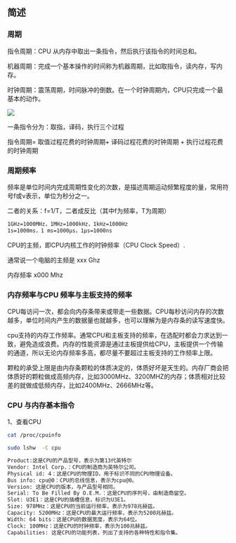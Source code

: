 ## 简述

### 周期

指令周期：CPU 从内存中取出一条指令，然后执行该指令的时间总和。

机器周期：完成一个基本操作的时间称为机器周期，比如取指令，读内存，写内存。

时钟周期：震荡周期，时间脉冲的倒数。在一个时钟周期内，CPU只完成一个最基本的动作。

![](https://pic3.zhimg.com/80/v2-a7ff28562082f0005424db9d07cfb062_1440w.webp)

一条指令分为：取指，译码，执行三个过程

指令周期= 取值过程花费的时钟周期+ 译码过程花费的时钟周期 + 执行过程花费的时钟周期



### 周期频率

频率是单位时间内完成周期性变化的次数，是描述周期运动频繁程度的量，常用符号f或ν表示，单位为秒分之一。

二者的关系：f=1/T，二者成反比（其中f为频率，T为周期）

```bash
1GHz=1000MHz，1MHz=1000kHz，1kHz=1000Hz
1s=1000ms，1 ms=1000μs，1μs=1000ns
```

CPU的主频，即CPU内核工作的时钟频率（CPU Clock Speed）.

通常说一个电脑的主频是 xxx Ghz

内存频率 x000 Mhz

### 内存频率与CPU 频率与主板支持的频率

CPU每访问一次，都会向内存条带来或带走一些数据。CPU每秒访问内存的次数越多，单位时间内产生的数据量也就越多，也可以理解为是内存条的读写速度快。

cpu支持的内存工作频率。通常CPU和主板支持的频率，在选配时都会力求达到一致，避免造成浪费。内存的性能资源是通过主板提供给CPU，主板提供一个传输的通道，所以无论内存频率多高，都尽量不要超过主板支持的工作频率上限。

颗粒的承受上限是由内存条颗粒的体质决定的，体质好坏是天生的。内存厂商会把体质好的颗粒做成高频内存，比如3000MHz、3200MHZ的内存；体质相对比较差的就做成低频内存，比如2400MHz、2666MHz等。

### CPU 与内存基本指令

1、查看CPU

```bash
cat /proc/cpuinfo
```

```bash
sudo lshw  -C cpu

Product:这是CPU的产品型号，表示为第13代英特尔
Vendor: Intel Corp.：CPU的制造商为英特尔公司。
Physical id: 4：这是CPU的物理ID，用于标识不同的CPU物理设备。
Bus info: cpu@0：CPU的总线信息，表示为cpu@0。
Version: 这是CPU的版本，与产品型号相同。
Serial: To Be Filled By O.E.M.：这是CPU的序列号，由制造商留空。
Slot: U3E1：这是CPU的插槽信息，标识为U3E1。
Size: 978MHz：这是CPU的当前运行频率，表示为978兆赫兹。
Capacity: 5200MHz：这是CPU的最大运行频率，表示为5200兆赫兹。
Width: 64 bits：这是CPU的数据宽度，表示为64位。
Clock: 100MHz：这是CPU的时钟频率，表示为100兆赫兹。
Capabilities: 这是CPU的功能列表，列出了支持的各种特性和指令集。
```

















